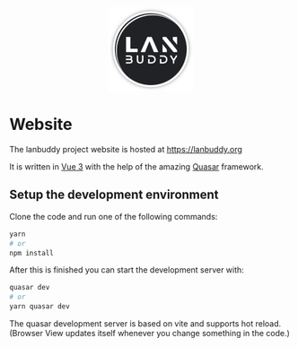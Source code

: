 <p align="center">
<img src="src/assets/lanbuddy-logo-round-bordered.png" alt="lanbuddy logo" width="150px" />
</p>

# Website

The lanbuddy project website is hosted at https://lanbuddy.org

It is written in [Vue 3](https://vuejs.org) with the help of the amazing [Quasar](https://quasar.dev) framework.

## Setup the development environment

Clone the code and run one of the following commands:

```bash
yarn
# or
npm install
```

After this is finished you can start the development server with:

```bash
quasar dev
# or
yarn quasar dev
```

The quasar development server is based on vite and supports hot reload. (Browser View updates itself whenever you change something in the code.)
